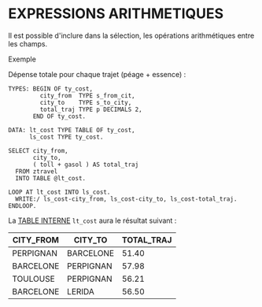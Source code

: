 # EXPRESSIONS ARITHMETIQUES

Il est possible d'inclure dans la sélection, les opérations arithmétiques entre les champs.

Exemple

Dépense totale pour chaque trajet (péage + essence) :

```abap
TYPES: BEGIN OF ty_cost,
         city_from  TYPE s_from_cit,
         city_to    TYPE s_to_city,
         total_traj TYPE p DECIMALS 2,
       END OF ty_cost.

DATA: lt_cost TYPE TABLE OF ty_cost,
      ls_cost TYPE ty_cost.

SELECT city_from,
       city_to,
       ( toll + gasol ) AS total_traj
  FROM ztravel
  INTO TABLE @lt_cost.

LOOP AT lt_cost INTO ls_cost.
  WRITE:/ ls_cost-city_from, ls_cost-city_to, ls_cost-total_traj.
ENDLOOP.
```

La [TABLE INTERNE](../../10_Tables_Internes/01_Tables_Internes.md) `lt_cost` aura le résultat suivant :

| **CITY_FROM** | **CITY_TO** | **TOTAL_TRAJ** |
| ------------- | ----------- | -------------- |
| PERPIGNAN     | BARCELONE   | 51.40          |
| BARCELONE     | PERPIGNAN   | 57.98          |
| TOULOUSE      | PERPIGNAN   | 56.21          |
| BARCELONE     | LERIDA      | 56.50          |

